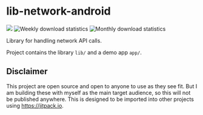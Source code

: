 # lib-network-android

[![](https://jitpack.io/v/Brent-Tunnicliff/lib-network-android.svg)](https://jitpack.io/#Brent-Tunnicliff/lib-network-android) ![Weekly download statistics](https://jitpack.io/v/Brent-Tunnicliff/lib-network-android/week.svg) ![Monthly download statistics](https://jitpack.io/v/Brent-Tunnicliff/lib-network-android/month.svg)

Library for handling network API calls.

Project contains the library `lib/` and a demo app `app/`.

## Disclaimer

This project are open source and open to anyone to use as they see fit.
But I am building these with myself as the main target audience,
so this will not be published anywhere.
This is designed to be imported into other projects using https://jitpack.io.